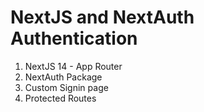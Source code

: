 # NextJS and NextAuth Authentication

1. NextJS 14 - App Router
2. NextAuth Package
3. Custom Signin page
4. Protected Routes
